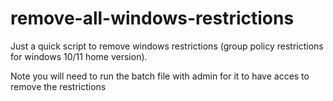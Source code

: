 # remove-all-windows-restrictions
Just a quick script to remove windows restrictions (group policy restrictions for windows 10/11 home version).

Note you will need to run the batch file with admin for it to have acces to remove the restrictions
